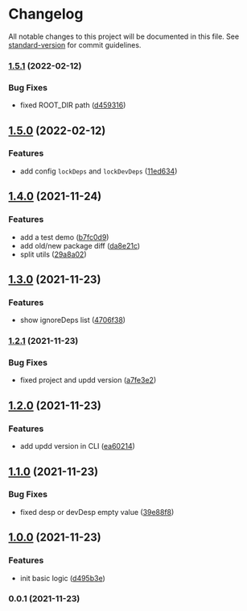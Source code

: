 # Changelog

All notable changes to this project will be documented in this file. See [standard-version](https://github.com/conventional-changelog/standard-version) for commit guidelines.

### [1.5.1](https://github.com/SolidZORO/updd/compare/v1.5.0...v1.5.1) (2022-02-12)


### Bug Fixes

* fixed ROOT_DIR path ([d459316](https://github.com/SolidZORO/updd/commit/d4593164dc30a8754e3cdbfe3e964f06acd05e9e))

## [1.5.0](https://github.com/SolidZORO/updd/compare/v1.4.0...v1.5.0) (2022-02-12)


### Features

* add config `lockDeps` and `lockDevDeps` ([11ed634](https://github.com/SolidZORO/updd/commit/11ed63490c82e6c3122556577098bdeb7eb0eb21))

## [1.4.0](https://github.com/SolidZORO/updd/compare/v1.3.0...v1.4.0) (2021-11-24)


### Features

* add a test demo ([b7fc0d9](https://github.com/SolidZORO/updd/commit/b7fc0d9049934a3680867b6702f191b719e936de))
* add old/new package diff ([da8e21c](https://github.com/SolidZORO/updd/commit/da8e21cfabaedace220e7bee98873ee350c30f99))
* split utils ([29a8a02](https://github.com/SolidZORO/updd/commit/29a8a020cfb8547e36e659c7f95a5da31f863dad))

## [1.3.0](https://github.com/SolidZORO/updd/compare/v1.2.1...v1.3.0) (2021-11-23)


### Features

* show ignoreDeps list ([4706f38](https://github.com/SolidZORO/updd/commit/4706f38f36804e5e7590ab47e009dd7e02add957))

### [1.2.1](https://github.com/SolidZORO/updd/compare/v1.2.0...v1.2.1) (2021-11-23)


### Bug Fixes

* fixed project and updd version ([a7fe3e2](https://github.com/SolidZORO/updd/commit/a7fe3e27008eeccd8f930c6e178400f9fc61b67a))

## [1.2.0](https://github.com/SolidZORO/updd/compare/v1.1.0...v1.2.0) (2021-11-23)


### Features

* add updd version in CLI ([ea60214](https://github.com/SolidZORO/updd/commit/ea6021469af03c7c78a9f8d27287313a61294b22))

## [1.1.0](https://github.com/SolidZORO/updd/compare/v1.0.0...v1.1.0) (2021-11-23)


### Bug Fixes

* fixed desp or devDesp empty value ([39e88f8](https://github.com/SolidZORO/updd/commit/39e88f8a1fb3886e386a7e750a412eb7bea56a45))

## [1.0.0](https://github.com/SolidZORO/updd/compare/v0.0.1...v1.0.0) (2021-11-23)


### Features

* init basic logic ([d495b3e](https://github.com/SolidZORO/updd/commit/d495b3ec2ff08bc531bcb4e101d9f520515edc59))

### 0.0.1 (2021-11-23)
